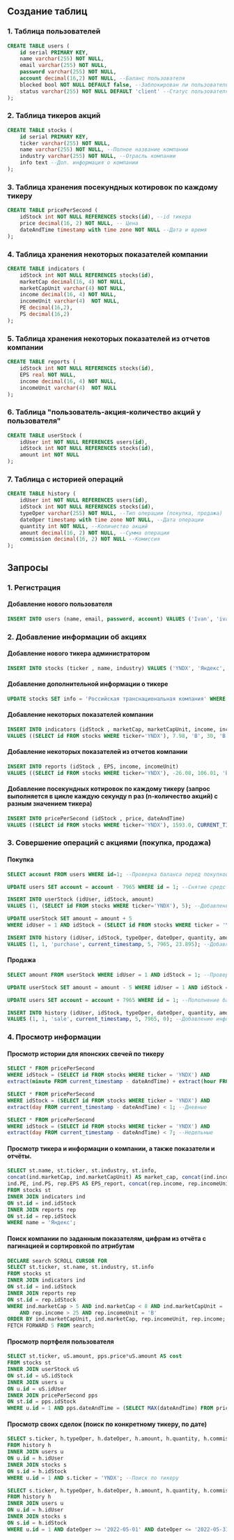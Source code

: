 ## Создание таблиц
### 1. Таблица пользователей
```SQL
CREATE TABLE users (
	id serial PRIMARY KEY,
	name varchar(255) NOT NULL,
	email varchar(255) NOT NULL,
	password varchar(255) NOT NULL,
	account decimal(16,2) NOT NULL, --Баланс пользователя
	blocked bool NOT NULL DEFAULT false, --Заблокирован ли пользователь (true-заблокирован, false-не заблокирован)
	status varchar(255) NOT NULL DEFAULT 'client' --Статус пользователя (only read, client, admin)
);
```
### 2. Таблица тикеров акций
```SQL
CREATE TABLE stocks (
	id serial PRIMARY KEY,
	ticker varchar(255) NOT NULL,
	name varchar(255) NOT NULL, --Полное название компании
	industry varchar(255) NOT NULL, --Отрасль компании
	info text --Доп. информация о компании
);
```
### 3. Таблица хранения посекундных котировок по каждому тикеру
```SQL
CREATE TABLE pricePerSecond (
	idStock int NOT NULL REFERENCES stocks(id), --id тикера
	price decimal(16, 2) NOT NULL, -- Цена
	dateAndTime timestamp with time zone NOT NULL --Дата и время
);
```
### 4. Таблица хранения некоторых показателей компании
```SQL
CREATE TABLE indicators (
	idStock int NOT NULL REFERENCES stocks(id),
	marketCap decimal(16, 4) NOT NULL,
	marketCapUnit varchar(4) NOT NULL,
	income decimal(16, 4) NOT NULL,
	incomeUnit varchar(4)  NOT NULL,
	PE decimal(16,2),
	PS decimal(16,2)
);
```
### 5. Таблица хранения некоторых показателей из отчетов компании
```SQL
CREATE TABLE reports (
	idStock int NOT NULL REFERENCES stocks(id),
	EPS real NOT NULL,
	income decimal(16, 4) NOT NULL,
	incomeUnit varchar(4)  NOT NULL
);
```
### 6. Таблица "пользователь-акция-количество акций у пользователя"
```SQL
CREATE TABLE userStock (
  	idUser int NOT NULL REFERENCES users(id),
  	idStock int NOT NULL REFERENCES stocks(id),
  	amount int NOT NULL
);
```
### 7. Таблица с историей операций
```SQL
CREATE TABLE history (
  	idUser int NOT NULL REFERENCES users(id),
  	idStock int NOT NULL REFERENCES stocks(id),
	typeOper varchar(255) NOT NULL, --Тип операции (покупка, продажа)
	dateOper timestamp with time zone NOT NULL, --Дата операции
  	quantity int NOT NULL, --Количество акций
	amount decimal(16, 2) NOT NULL, --Сумма операции
	commission decimal(16, 2) NOT NULL --Комиссия
);
```

## Запросы
### 1. Регистрация
#### Добавление нового пользователя
```SQL
INSERT INTO users (name, email, password, account) VALUES ('Ivan', 'ivan27@gmail.ru', 'redlion1337', 0);
```
### 2. Добавление информации об акциях
#### Добавление нового тикера администратором
```SQL
INSERT INTO stocks (ticker , name, industry) VALUES ('YNDX', 'Яндекс', 'Информационные технологии');
```
#### Добавление дополнительной информации о тикере
```SQL
UPDATE stocks SET info = 'Российская транснациональная компания' WHERE ticker = 'YNDX';
```
#### Добавление некоторых показателей компании
```SQL
INSERT INTO indicators (idStock , marketCap, marketCapUnit, income, incomeUnit, PE, PS) 
VALUES ((SELECT id FROM stocks WHERE ticker='YNDX'), 7.98, 'B', 30, 'B', 13.19, 3.07);
```
#### Добавление некоторых показателей из отчетов компании
```SQL
INSERT INTO reports (idStock , EPS, income, incomeUnit) 
VALUES ((SELECT id FROM stocks WHERE ticker='YNDX'), -26.08, 106.01, 'B');
```
#### Добавление посекундных котировок по каждому тикеру (запрос выполняется в цикле каждую секунду n раз (n-количество акций) с разным значением тикера)
```SQL
INSERT INTO pricePerSecond (idStock , price, dateAndTime) 
VALUES ((SELECT id FROM stocks WHERE ticker='YNDX'), 1593.0, CURRENT_TIMESTAMP);
```
### 3. Совершение операций с акциями (покупка, продажа)
#### Покупка
```SQL
SELECT account FROM users WHERE id=1; --Проверка баланса перед покупкой

UPDATE users SET account = account - 7965 WHERE id = 1; --Снятие средств со счета пользователя

INSERT INTO userStock (idUser, idStock, amount) 
VALUES (1, (SELECT id FROM stocks WHERE ticker='YNDX'), 5); --Добавление информации в таблицу userStock, если такой записи не было ранее

UPDATE userStock SET amount = amount + 5 
WHERE idUser = 1 AND idStock = (SELECT id FROM stocks WHERE ticker = 'YNDX'); --Либо обновление, если такая запись уже была

INSERT INTO history (idUser, idStock, typeOper, dateOper, quantity, amount, commission)
VALUES (1, 1, 'purchase', current_timestamp, 5, 7965, 23.895); --Добавление информации о покупке в историю
```
#### Продажа
```SQL
SELECT amount FROM userStock WHERE idUser = 1 AND idStock = 1; --Проверка, хватает ли акций у пользователя

UPDATE userStock SET amount = amount - 5 WHERE idUser = 1 AND idStock = 1;  --Уменьшение количества акций в портфеле пользователя

UPDATE users SET account = account + 7965 WHERE id = 1; --Пополнение баланса пользователя

INSERT INTO history (idUser, idStock, typeOper, dateOper, quantity, amount, commission)
VALUES (1, 1, 'sale', current_timestamp, 5, 7965, 0); --Добавление информации о продаже в историю
```
### 4. Просмотр информации
#### Просмотр истории для японских свечей по тикеру
```SQL
SELECT * FROM pricePerSecond 
WHERE idStock = (SELECT id FROM stocks WHERE ticker = 'YNDX') AND
extract(minute FROM current_timestamp - dateAndTime) + extract(hour FROM current_timestamp - dateAndTime)*60 < 5; --5-минутные

SELECT * FROM pricePerSecond 
WHERE idStock = (SELECT id FROM stocks WHERE ticker = 'YNDX') AND
extract(day FROM current_timestamp - dateAndTime) < 1; --Дневные

SELECT * FROM pricePerSecond 
WHERE idStock = (SELECT id FROM stocks WHERE ticker = 'YNDX') AND
extract(day FROM current_timestamp - dateAndTime) < 7; --Недельные
```
#### Просмотр тикера и информации о компании, а также показатели и отчёты.
```SQL
SELECT st.name, st.ticker, st.industry, st.info, 
concat(ind.marketCap, ind.marketCapUnit) AS market_cap, concat(ind.income, ind.incomeUnit) AS income,
ind.PE, ind.PS, rep.EPS AS EPS_report, concat(rep.income, rep.incomeUnit) AS income_report
FROM stocks st
INNER JOIN indicators ind 
ON st.id = ind.idStock
INNER JOIN reports rep
ON st.id = rep.idStock
WHERE name = 'Яндекс';
```
#### Поиск компании по заданным показателям, цифрам из отчёта с пагинацией и сортировкой по атрибутам
```SQL
DECLARE search SCROLL CURSOR FOR
SELECT st.ticker, st.name, st.industry, st.info
FROM stocks st
INNER JOIN indicators ind 
ON st.id = ind.idStock
INNER JOIN reports rep
ON st.id = rep.idStock
WHERE ind.marketCap > 5 AND ind.marketCap < 8 AND ind.marketCapUnit = 'B'
	AND rep.income > 25 AND rep.incomeUnit = 'B'
ORDER BY ind.marketCapUnit, ind.marketCap, rep.incomeUnit, rep.income;
FETCH FORWARD 5 FROM search;
```
#### Просмотр портфеля пользователя
```SQL
SELECT st.ticker, uS.amount, pps.price*uS.amount AS cost
FROM stocks st
INNER JOIN userStock uS
ON st.id = uS.idStock
INNER JOIN users u
ON u.id = uS.idUser
INNER JOIN pricePerSecond pps
ON st.id = pps.idStock
WHERE u.id = 1 AND pps.dateAndTime = (SELECT MAX(dateAndTime) FROM pricePerSecond);
```
#### Просмотр своих сделок (поиск по конкретному тикеру, по дате)
```SQL
SELECT s.ticker, h.typeOper, h.dateOper, h.amount, h.quantity, h.commission
FROM history h
INNER JOIN users u
ON u.id = h.idUser
INNER JOIN stocks s
ON s.id = h.idStock
WHERE u.id = 1 AND s.ticker = 'YNDX'; --Поиск по тикеру

SELECT s.ticker, h.typeOper, h.dateOper, h.amount, h.quantity, h.commission
FROM history h
INNER JOIN users u
ON u.id = h.idUser
INNER JOIN stocks s
ON s.id = h.idStock
WHERE u.id = 1 AND dateOper >= '2022-05-01' AND dateOper <= '2022-05-31'; --Поиск по дате
```
